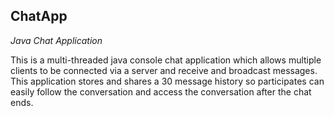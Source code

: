 ## ChatApp
*Java Chat Application*

This is a multi-threaded java console chat application which allows multiple clients to be connected via a server and receive and broadcast messages.  
This application stores and shares a 30 message history so participates can easily follow the conversation and access the conversation after the chat ends.
